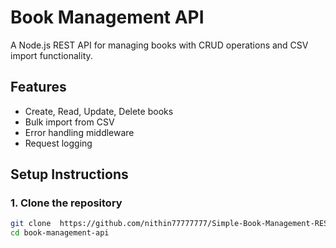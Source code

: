 # Book Management API

A Node.js REST API for managing books with CRUD operations and CSV import functionality.

## Features
- Create, Read, Update, Delete books
- Bulk import from CSV
- Error handling middleware
- Request logging

## Setup Instructions

### 1. Clone the repository
```bash
git clone  https://github.com/nithin77777777/Simple-Book-Management-REST-API2.git
cd book-management-api
